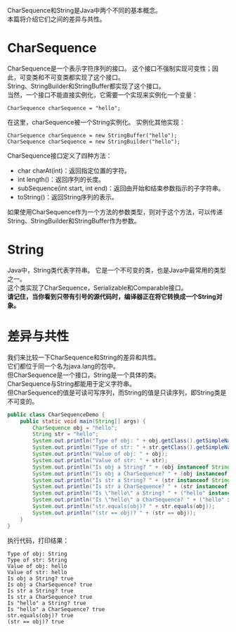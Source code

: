 CharSequence和String是Java中两个不同的基本概念。  
本篇将介绍它们之间的差异与共性。  
# **CharSequence**   
CharSequence是一个表示字符序列的接口。 
这个接口不强制实现可变性；因此，可变类和不可变类都实现了这个接口。  
String、StringBuilder和StringBuffer都实现了这个接口。  
当然，一个接口不能直接实例化，它需要一个实现来实例化一个变量：  
```
CharSequence charSequence = "hello";
```
在这里，charSequence被一个String实例化。 实例化其他实现：
```
CharSequence charSequence = new StringBuffer("hello");
CharSequence charSequence = new StringBuilder("hello");
```
CharSequence接口定义了四种方法：  
- char charAt(int)：返回指定位置的字符。  
- int length()：返回序列的长度。  
- subSequence(int start, int end)：返回由开始和结束参数指示的子字符串。  
- toString()：返回String序列的表示。  

如果使用CharSequence作为一个方法的参数类型，则对于这个方法，可以传递String、StringBuilder和StringBuffer作为参数。
# **String**   
Java中，String类代表字符串。
它是一个不可变的类，也是Java中最常用的类型之一。  
这个类实现了CharSequence，Serializable和Comparable<String>接口。  
**请记住，当你看到只带有引号的源代码时，编译器正在将它转换成一个String对象。** 
# **差异与共性**    
我们来比较一下CharSequence和String的差异和共性。  
它们都位于同一个名为java.lang的包中。   
但CharSequence是一个接口，String是一个具体的类。   
CharSequence与String都能用于定义字符串。  
但CharSequence的值是可读可写序列，而String的值是只读序列，即String类是不可变的。  
```java
public class CharSequenceDemo {
    public static void main(String[] args) {
        CharSequence obj = "hello";
        String str = "hello";
        System.out.println("Type of obj: " + obj.getClass().getSimpleName());
        System.out.println("Type of str: " + str.getClass().getSimpleName());
        System.out.println("Value of obj: " + obj);
        System.out.println("Value of str: " + str);
        System.out.println("Is obj a String? " + (obj instanceof String));
        System.out.println("Is obj a CharSequence? " + (obj instanceof CharSequence));
        System.out.println("Is str a String? " + (str instanceof String));
        System.out.println("Is str a CharSequence? " + (str instanceof CharSequence));
        System.out.println("Is \"hello\" a String? " + ("hello" instanceof String));
        System.out.println("Is \"hello\" a CharSequence? " + ("hello" instanceof CharSequence));
        System.out.println("str.equals(obj)? " + str.equals(obj));
        System.out.println("(str == obj)? " + (str == obj));
    }
}
```
执行代码，打印结果：
```
Type of obj: String
Type of str: String
Value of obj: hello
Value of str: hello
Is obj a String? true
Is obj a CharSequence? true
Is str a String? true
Is str a CharSequence? true
Is "hello" a String? true
Is "hello" a CharSequence? true
str.equals(obj)? true
(str == obj)? true
```
